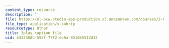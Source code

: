 ```yaml
---
content_type: resource
description: ''
file: https://ol-ocw-studio-app-production.s3.amazonaws.com/courses/2-003sc-engineering-dynamics-fall-2011/e333368b555f77f2ec6a851de5512d12_zNCBDrnT05E.srt
file_type: application/x-subrip
resourcetype: Other
title: 3play caption file
uid: e333368b-555f-77f2-ec6a-851de5512d12
---
```

